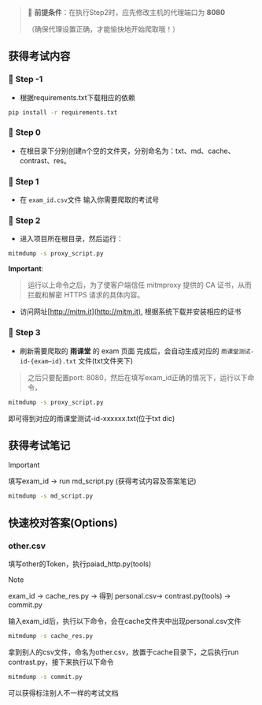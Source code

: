 > 🚀 **前提条件**：在执行Step2时，应先修改主机的代理端口为 **8080** 
> 
> （确保代理设置正确，才能愉快地开始爬取哦！）

## 获得考试内容
### 🌟 **Step -1**
- 根据requirements.txt下载相应的依赖
```bash
pip install -r requirements.txt
```

### 🌟 **Step 0**
- 在根目录下分别创建n个空的文件夹，分别命名为：txt、md、cache、contrast、res。

### 🌟 **Step 1**  
- 在 `exam_id.csv`文件 输入你需要爬取的考试号
### 🌟 **Step 2**
- 进入项目所在根目录，然后运行：  
```bash
mitmdump -s proxy_script.py
```
**Important**:
>运行以上命令之后，为了使客户端信任 mitmproxy 提供的 CA 证书，从而拦截和解密 HTTPS 请求的具体内容。
- 访问网址[http://mitm.it](http://mitm.it), 根据系统下载并安装相应的证书
### 🌟 **Step 3**
- 刷新需要爬取的 **雨课堂** 的 exam 页面
完成后，会自动生成对应的 `雨课堂测试-id-{exam—id}.txt` 文件(txt文件夹下)

>之后只要配置port: 8080，然后在填写exam_id正确的情况下，运行以下命令，
```bash
mitmdump -s proxy_script.py
```
即可得到对应的雨课堂测试-id-xxxxxx.txt(位于txt dic)

## 获得考试笔记
>[!important]
> 填写exam_id -> run md_script.py (获得考试内容及答案笔记)

```bash
mitmdump -s md_script.py
```  

## 快速校对答案(Options)
### other.csv
填写other的Token，执行paiad_http.py(tools)
>[!note]
> exam_id -> cache_res.py -> 得到 personal.csv-> contrast.py(tools) -> commit.py

输入exam_id后，执行以下命令，会在cache文件夹中出现personal.csv文件
```bash
mitmdump -s cache_res.py
```  

拿到别人的csv文件，命名为other.csv，放置于cache目录下，之后执行run contrast.py，接下来执行以下命令
```bash
mitmdump -s commit.py
```
可以获得标注别人不一样的考试文档